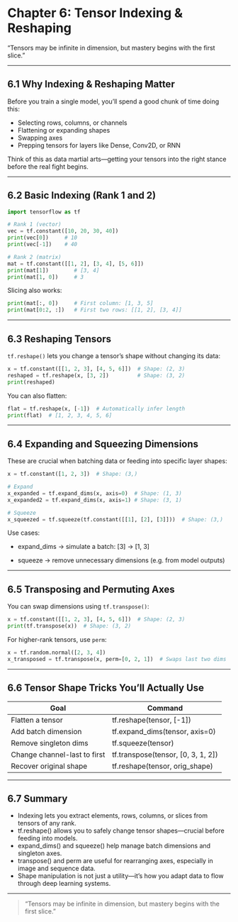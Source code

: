 # Chapter 6: Tensor Indexing & Reshaping

“Tensors may be infinite in dimension, but mastery begins with the first slice.”

---

## 6.1 Why Indexing & Reshaping Matter

Before you train a single model, you’ll spend a good chunk of time doing this:

- Selecting rows, columns, or channels
- Flattening or expanding shapes
- Swapping axes
- Prepping tensors for layers like Dense, Conv2D, or RNN

Think of this as data martial arts—getting your tensors into the right stance before the real fight begins.

---

## 6.2 Basic Indexing (Rank 1 and 2)

```python
import tensorflow as tf

# Rank 1 (vector)
vec = tf.constant([10, 20, 30, 40])
print(vec[0])     # 10
print(vec[-1])    # 40

# Rank 2 (matrix)
mat = tf.constant([[1, 2], [3, 4], [5, 6]])
print(mat[1])        # [3, 4]
print(mat[1, 0])     # 3
```
Slicing also works:
```python
print(mat[:, 0])     # First column: [1, 3, 5]
print(mat[0:2, :])   # First two rows: [[1, 2], [3, 4]]
```

---

## 6.3 Reshaping Tensors

`tf.reshape()` lets you change a tensor’s shape without changing its data:
```python
x = tf.constant([[1, 2, 3], [4, 5, 6]])  # Shape: (2, 3)
reshaped = tf.reshape(x, [3, 2])         # Shape: (3, 2)
print(reshaped)
```
You can also flatten:
```python
flat = tf.reshape(x, [-1])  # Automatically infer length
print(flat)  # [1, 2, 3, 4, 5, 6]
```

---

## 6.4 Expanding and Squeezing Dimensions

These are crucial when batching data or feeding into specific layer shapes:
```python
x = tf.constant([1, 2, 3])  # Shape: (3,)

# Expand
x_expanded = tf.expand_dims(x, axis=0)  # Shape: (1, 3)
x_expanded2 = tf.expand_dims(x, axis=1) # Shape: (3, 1)

# Squeeze
x_squeezed = tf.squeeze(tf.constant([[1], [2], [3]]))  # Shape: (3,)
```
Use cases:

- expand_dims → simulate a batch: [3] → [1, 3]

- squeeze → remove unnecessary dimensions (e.g. from model outputs)

---

## 6.5 Transposing and Permuting Axes

You can swap dimensions using `tf.transpose()`:
```python
x = tf.constant([[1, 2, 3], [4, 5, 6]])  # Shape: (2, 3)
print(tf.transpose(x))  # Shape: (3, 2)
```
For higher-rank tensors, use `perm`:
```python
x = tf.random.normal([2, 3, 4])
x_transposed = tf.transpose(x, perm=[0, 2, 1])  # Swaps last two dims
```

---

## 6.6 Tensor Shape Tricks You’ll Actually Use

|Goal	                        |Command                                |
|-------------------------------|---------------------------------------|
|Flatten a tensor	            |tf.reshape(tensor, [-1])               |
|Add batch dimension	        |tf.expand_dims(tensor, axis=0)         |
|Remove singleton dims	        |tf.squeeze(tensor)                     |
|Change channel-last to first	|tf.transpose(tensor, [0, 3, 1, 2])     |
|Recover original shape	        |tf.reshape(tensor, orig_shape)         |

---

## 6.7 Summary

- Indexing lets you extract elements, rows, columns, or slices from tensors of any rank.
- tf.reshape() allows you to safely change tensor shapes—crucial before feeding into models.
- expand_dims() and squeeze() help manage batch dimensions and singleton axes.
- transpose() and perm are useful for rearranging axes, especially in image and sequence data.
- Shape manipulation is not just a utility—it’s how you adapt data to flow through deep learning systems.

---

> “Tensors may be infinite in dimension, but mastery begins with the first slice.”


